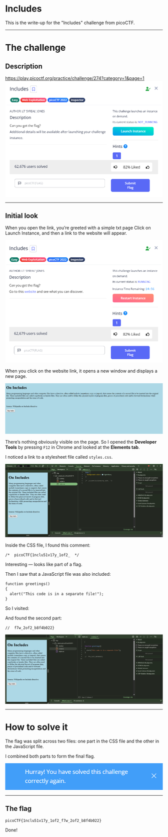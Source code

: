 
# Includes

This is the write-up for the "Includes" challenge from picoCTF.

---

# The challenge

## Description

https://play.picoctf.org/practice/challenge/274?category=1&page=1
![](images/includes.png)

---

## Initial look

When you open the link, you’re greeted with a simple txt page Click on Launch Instance, and then a link to the website will appear.


![](images/LaunchInstance.png)


When you click on the website link, it opens a new window and displays a new page.


![](images/website.png)


There’s nothing obviously visible on the page. So I opened the **Developer Tools** by pressing `F12` in Chrome and looked at the **Elements tab**.

I noticed a link to a stylesheet file called `styles.css`.

![](images/css.png)

Inside the CSS file, I found this comment:

```
/*  picoCTF{1nclu51v17y_1of2_  */

```

Interesting — looks like part of a flag.

Then I saw that a JavaScript file was also included:

```
function greetings()
{
  alert("This code is in a separate file!");
}
```

So I visited:


And found the second part:

```
//  f7w_2of2_b8f4b022}

```

![](images/js.png)

---

# How to solve it

The flag was split across two files: one part in the CSS file and the other in the JavaScript file.

I combined both parts to form the final flag.

![](images/solved.png)

---

## The flag

```
picoCTF{1nclu51v17y_1of2_f7w_2of2_b8f4b022}

```
Done!
